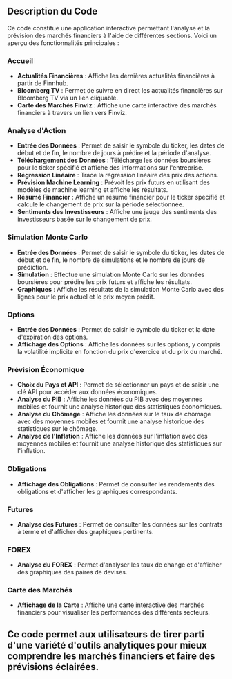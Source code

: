 ## Description du Code

Ce code constitue une application interactive permettant l'analyse et la prévision des marchés financiers à l'aide de différentes sections. Voici un aperçu des fonctionnalités principales :

### Accueil
- **Actualités Financières** : Affiche les dernières actualités financières à partir de Finnhub.
- **Bloomberg TV** : Permet de suivre en direct les actualités financières sur Bloomberg TV via un lien cliquable.
- **Carte des Marchés Finviz** : Affiche une carte interactive des marchés financiers à travers un lien vers Finviz.

### Analyse d'Action
- **Entrée des Données** : Permet de saisir le symbole du ticker, les dates de début et de fin, le nombre de jours à prédire et la période d'analyse.
- **Téléchargement des Données** : Télécharge les données boursières pour le ticker spécifié et affiche des informations sur l'entreprise.
- **Régression Linéaire** : Trace la régression linéaire des prix des actions.
- **Prévision Machine Learning** : Prévoit les prix futurs en utilisant des modèles de machine learning et affiche les résultats.
- **Résumé Financier** : Affiche un résumé financier pour le ticker spécifié et calcule le changement de prix sur la période sélectionnée.
- **Sentiments des Investisseurs** : Affiche une jauge des sentiments des investisseurs basée sur le changement de prix.

### Simulation Monte Carlo
- **Entrée des Données** : Permet de saisir le symbole du ticker, les dates de début et de fin, le nombre de simulations et le nombre de jours de prédiction.
- **Simulation** : Effectue une simulation Monte Carlo sur les données boursières pour prédire les prix futurs et affiche les résultats.
- **Graphiques** : Affiche les résultats de la simulation Monte Carlo avec des lignes pour le prix actuel et le prix moyen prédit.

### Options
- **Entrée des Données** : Permet de saisir le symbole du ticker et la date d'expiration des options.
- **Affichage des Options** : Affiche les données sur les options, y compris la volatilité implicite en fonction du prix d'exercice et du prix du marché.

### Prévision Économique
- **Choix du Pays et API** : Permet de sélectionner un pays et de saisir une clé API pour accéder aux données économiques.
- **Analyse du PIB** : Affiche les données du PIB avec des moyennes mobiles et fournit une analyse historique des statistiques économiques.
- **Analyse du Chômage** : Affiche les données sur le taux de chômage avec des moyennes mobiles et fournit une analyse historique des statistiques sur le chômage.
- **Analyse de l'Inflation** : Affiche les données sur l'inflation avec des moyennes mobiles et fournit une analyse historique des statistiques sur l'inflation.

### Obligations
- **Affichage des Obligations** : Permet de consulter les rendements des obligations et d'afficher les graphiques correspondants.

### Futures
- **Analyse des Futures** : Permet de consulter les données sur les contrats à terme et d'afficher des graphiques pertinents.

### FOREX
- **Analyse du FOREX** : Permet d'analyser les taux de change et d'afficher des graphiques des paires de devises.

### Carte des Marchés
- **Affichage de la Carte** : Affiche une carte interactive des marchés financiers pour visualiser les performances des différents secteurs.


## Ce code permet aux utilisateurs de tirer parti d'une variété d'outils analytiques pour mieux comprendre les marchés financiers et faire des prévisions éclairées.
